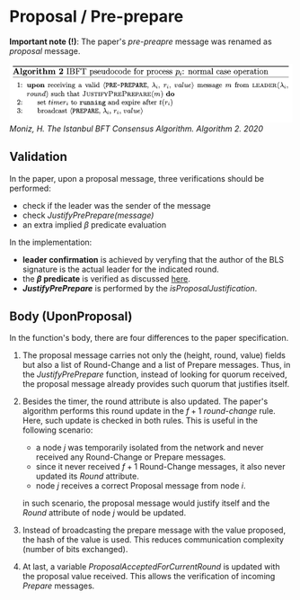 # Proposal / Pre-prepare

**Important note (!)**: The paper's *pre-preapre* message was renamed as *proposal* message.

![IBFT_proposal](images/IBFT_preprepare.png)
*Moniz, H. The Istanbul BFT Consensus Algorithm. Algorithm 2. 2020*

## Validation


In the paper, upon a proposal message, three verifications should be performed:
- check if the leader was the sender of the message
- check *JustifyPrePrepare(message)*
- an extra implied $\beta$ predicate evaluation

In the implementation:
- **leader confirmation** is achieved by veryfing that the author of the BLS signature is the actual leader for the indicated round.
- the **$\beta$ predicate** is verified as discussed [here](PROPERTIES.md).
- ***JustifyPrePrepare*** is performed by the *isProposalJustification*.


## Body (UponProposal)

In the function's body, there are four differences to the paper specification.

1. The proposal message carries not only the (height, round, value) fields but also a list of Round-Change and a list of Prepare messages. Thus, in the *JustifyPrePrepare* function, instead of looking for quorum received, the proposal message already provides such quorum that justifies itself.
2. Besides the timer, the round attribute is also updated. The paper's algorithm performs this round update in the $f+1$ *round-change* rule. Here, such update is checked in both rules. This is useful in the following scenario:
    - a node $j$ was temporarily isolated from the network and never received any Round-Change or Prepare messages.
    - since it never received $f+1$ Round-Change messages, it also never updated its *Round* attribute.
    - node $j$ receives a correct Proposal message from node $i$.
    
    in such scenario, the proposal message would justify itself and the *Round* attribute of node $j$ would be updated.
3. Instead of broadcasting the prepare message with the value proposed, the hash of the value is used. This reduces communication complexity (number of bits exchanged).
4. At last, a variable *ProposalAcceptedForCurrentRound* is updated with the proposal value received. This allows the verification of incoming *Prepare* messages.